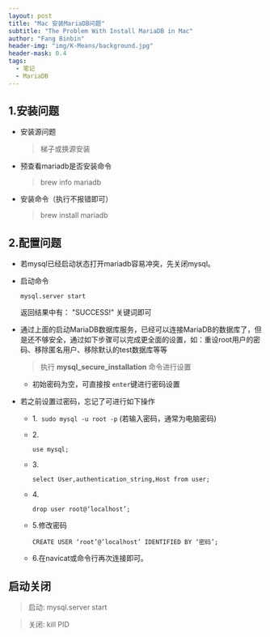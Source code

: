 ```yaml
---
layout: post
title: "Mac 安装MariaDB问题"
subtitle: "The Problem With Install MariaDB in Mac"
author: "Fang Binbin"
header-img: "img/K-Means/background.jpg"
header-mask: 0.4
tags:
  - 笔记
  - MariaDB
---
```


## 1.安装问题

- 安装源问题
  
  > 梯子或换源安装
- 预查看mariadb是否安装命令
  
  >  brew info mariadb

- 安装命令（执行不报错即可）
  > brew install mariadb

## 2.配置问题

- 若mysql已经启动状态打开mariadb容易冲突，先关闭mysql。

- 启动命令
  
  ```linux
  mysql.server start
  ```

  返回结果中有： "SUCCESS!" 关键词即可

- 通过上面的启动MariaDB数据库服务，已经可以连接MariaDB的数据库了，但是还不够安全，通过如下步骤可以完成更全面的设置，如：重设root用户的密码、移除匿名用户、移除默认的test数据库等等
  
  > 执行 **mysql_secure_installation** 命令进行设置

  - 初始密码为空，可直接按 ```enter```键进行密码设置
  
- 若之前设置过密码，忘记了可进行如下操作

  - 1.&nbsp; `sudo mysql -u root -p` (若输入密码，通常为电脑密码)

  - 2.&nbsp;
  
    ```linux
    use mysql;
    ```

  - 3.&nbsp;
  
    ```linux
    select User,authentication_string,Host from user;
    ```

  - 4.&nbsp;
  
    ```linux
    drop user root@‘localhost’;
    ```

  - 5.修改密码

    ```linux
    CREATE USER ‘root’@’localhost’ IDENTIFIED BY ‘密码’; 
    ```

  - 6.在navicat或命令行再次连接即可。

## 启动关闭

> 启动:&nbsp;mysql.server start

> 关闭:&nbsp;kill PID
